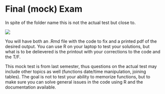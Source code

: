 # Final (mock) Exam

In spite of the folder name this is not the actual test but close to.

![](https://media.giphy.com/media/l46CdZXEcGz9Iz0be/giphy.gif)

You will have both an .Rmd file with the code to fix and a printed pdf of the desired output. You can use R on your laptop to test your solutions, but what is to be delievered is the printout with your corrections to the code and the T/F.

This mock test is from last semester, thus questions on the actual test may include other topics as well (functions date/time manipulation, joining tables). The goal is not to test your ability to memorize functions, but to make sure you can solve general issues in the code using R and the documentation available.